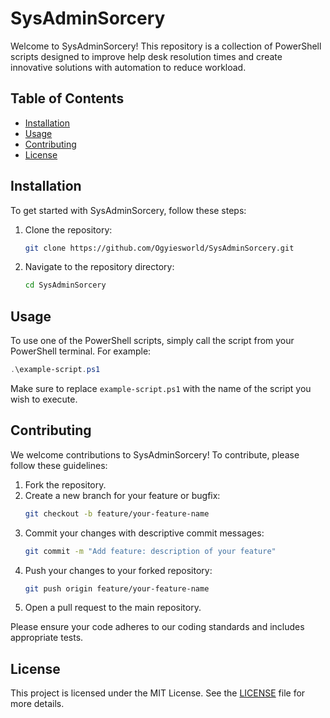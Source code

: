 # SysAdminSorcery

Welcome to SysAdminSorcery! This repository is a collection of PowerShell scripts designed to improve help desk resolution times and create innovative solutions with automation to reduce workload.

## Table of Contents
- [Installation](#installation)
- [Usage](#usage)
- [Contributing](#contributing)
- [License](#license)

## Installation

To get started with SysAdminSorcery, follow these steps:

1. Clone the repository:
   ```bash
   git clone https://github.com/Ogyiesworld/SysAdminSorcery.git
   ```

2. Navigate to the repository directory:
   ```bash
   cd SysAdminSorcery
   ```

## Usage

To use one of the PowerShell scripts, simply call the script from your PowerShell terminal. For example:
```powershell
.\example-script.ps1
```
Make sure to replace `example-script.ps1` with the name of the script you wish to execute.

## Contributing

We welcome contributions to SysAdminSorcery! To contribute, please follow these guidelines:

1. Fork the repository.
2. Create a new branch for your feature or bugfix:
   ```bash
   git checkout -b feature/your-feature-name
   ```
3. Commit your changes with descriptive commit messages:
   ```bash
   git commit -m "Add feature: description of your feature"
   ```
4. Push your changes to your forked repository:
   ```bash
   git push origin feature/your-feature-name
   ```
5. Open a pull request to the main repository.

Please ensure your code adheres to our coding standards and includes appropriate tests.

## License

This project is licensed under the MIT License. See the [LICENSE](LICENSE) file for more details.

